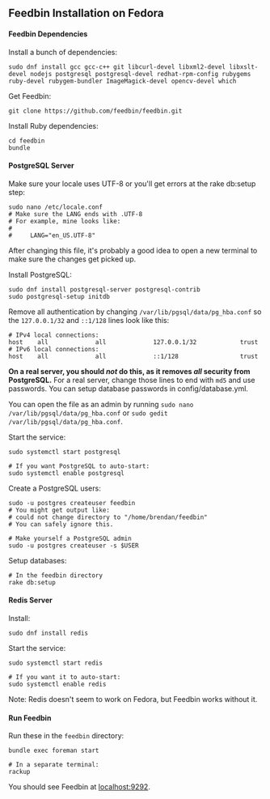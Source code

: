 Feedbin Installation on Fedora
------------------------------

#### Feedbin Dependencies

Install a bunch of dependencies:

    sudo dnf install gcc gcc-c++ git libcurl-devel libxml2-devel libxslt-devel nodejs postgresql postgresql-devel redhat-rpm-config rubygems ruby-devel rubygem-bundler ImageMagick-devel opencv-devel which

Get Feedbin:

    git clone https://github.com/feedbin/feedbin.git

Install Ruby dependencies:

    cd feedbin
    bundle

#### PostgreSQL Server

Make sure your locale uses UTF-8 or you'll get errors at the rake db:setup step:

    sudo nano /etc/locale.conf
    # Make sure the LANG ends with .UTF-8
    # For example, mine looks like:
    #
    #     LANG="en_US.UTF-8"

After changing this file, it's probably a good idea to open a new terminal to make sure the changes get picked up.

Install PostgreSQL:

    sudo dnf install postgresql-server postgresql-contrib
    sudo postgresql-setup initdb

Remove all authentication by changing `/var/lib/pgsql/data/pg_hba.conf` so
the `127.0.0.1/32` and `::1/128` lines look like this:

    # IPv4 local connections:
    host    all             all             127.0.0.1/32            trust
    # IPv6 local connections:
    host    all             all             ::1/128                 trust

**On a real server, you should *not* do this, as it removes *all* security
from PostgreSQL.** For a real server, change those lines to end with `md5` and
use passwords. You can setup database passwords in config/database.yml.

You can open the file as an admin by running `sudo nano /var/lib/pgsql/data/pg_hba.conf` or `sudo gedit /var/lib/pgsql/data/pg_hba.conf`.

Start the service:

    sudo systemctl start postgresql

    # If you want PostgreSQL to auto-start:
    sudo systemctl enable postgresql

Create a PostgreSQL users:

    sudo -u postgres createuser feedbin
    # You might get output like:
    # could not change directory to "/home/brendan/feedbin"
    # You can safely ignore this.

    # Make yourself a PostgreSQL admin
    sudo -u postgres createuser -s $USER

Setup databases:

    # In the feedbin directory
    rake db:setup

#### Redis Server

Install:

    sudo dnf install redis

Start the service:

    sudo systemctl start redis

    # If you want it to auto-start:
    sudo systemctl enable redis

Note: Redis doesn't seem to work on Fedora, but Feedbin works without it.

#### Run Feedbin

Run these in the `feedbin` directory:

    bundle exec foreman start

    # In a separate terminal:
    rackup

You should see Feedbin at [localhost:9292](http://localhost:9292).
